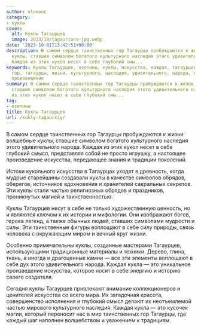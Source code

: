 ```yaml
---
author: olomouc
category:
- куклы
cover:
  alt: Куклы Тагаурцев
  image: 2023/10/tagaurians-jpg.webp
date: '2023-10-01T13:42:51+00:00'
description: В самом сердце таинственных гор Тагаурцы пробуждаются к жизни волшебные
  куклы, ставшие символом богатого культурного наследия этого удивительного народа.
  Каждая из этих кукол несет в себе глубокий смы...
keywords: Куклы Тагаурцев, осетины, куклы, искусства, каждая, тагаурцев, таинственных,
  гор, тагаурцы, жизни, культурного, наследия, удивительного, народа, глубокий, смысл,
  произведение
summary: В самом сердце таинственных гор Тагаурцы пробуждаются к жизни волшебные куклы,
  ставшие символом богатого культурного наследия этого удивительного народа. Каждая
  из этих кукол несет в себе глубокий смы...
tag:
- осетины
title: Куклы Тагаурцев
url: /kukly-tagaurczy/
---
```


В самом сердце таинственных гор Тагаурцы пробуждаются к жизни волшебные куклы, ставшие символом богатого культурного наследия этого удивительного народа. Каждая из этих кукол несет в себе глубокий смысл, представляя собой не просто игрушку, а настоящее произведение искусства, передающее знания и традиции поколений.

Истоки кукольного искусства в Тагаурцах уходят в древность, когда мудрые старейшины создавали куклы в качестве символов обрядов, оберегов, источников вдохновения и хранителей сакральных секретов. Эти куклы стали частью религиозных обрядов и праздников, проникнутых магией и таинственностью.

Куклы Тагаурцев несут в себе не только художественную ценность, но и являются ключом к их истории и мифологии. Они изображают богов, героев легенд, а также обычных людей, ставших символами мудрости и силы. Эти таинственные фигуры воплощают в себе силу природы, связь человека с окружающим миром и вечный круг жизни.

Особенно примечательны куклы, созданные мастерами Тагаурцев, использующими традиционные материалы и техники. Дерево, глина, ткань, а иногда и драгоценные камни — все эти элементы воплощают в себе дух этого удивительного народа. Каждая кукла — это уникальное произведение искусства, которое носит в себе энергию и историю своего создателя.

Сегодня куклы Тагаурцев привлекают внимание коллекционеров и ценителей искусства со всего мира. Их загадочная красота, совершенство исполнения и глубокий смысл делают их неотъемлемой частью мирового культурного наследия. Каждая кукла — это кусочек магии, который переносит нас в мир таинственных гор Тагаурцы, где каждый шаг наполнен волшебством и уважением к традициям.
